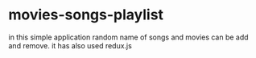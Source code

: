 # movies-songs-playlist
in this simple application random name of songs and movies can be add and remove. it has also used redux.js
